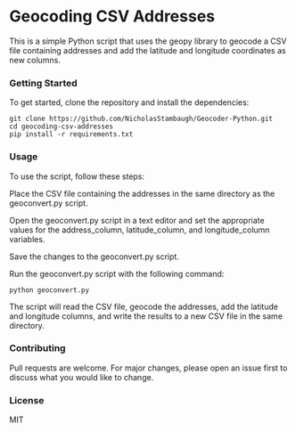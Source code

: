 # Geocoding CSV Addresses
This is a simple Python script that uses the geopy library to geocode a CSV file containing addresses and add the latitude and longitude coordinates as new columns.

### Getting Started
To get started, clone the repository and install the dependencies:

```
git clone https://github.com/NicholasStambaugh/Geocoder-Python.git
cd geocoding-csv-addresses
pip install -r requirements.txt
```

### Usage
To use the script, follow these steps:

Place the CSV file containing the addresses in the same directory as the geoconvert.py script.

Open the geoconvert.py script in a text editor and set the appropriate values for the address_column, latitude_column, and longitude_column variables.

Save the changes to the geoconvert.py script.

Run the geoconvert.py script with the following command:

```
python geoconvert.py
```

The script will read the CSV file, geocode the addresses, add the latitude and longitude columns, and write the results to a new CSV file in the same directory.

### Contributing
Pull requests are welcome. For major changes, please open an issue first to discuss what you would like to change.

### License
MIT
